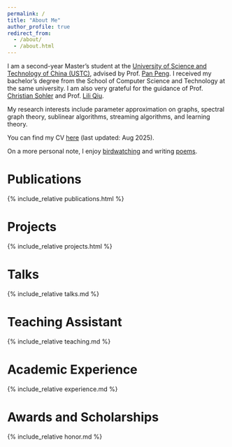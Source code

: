 ```yaml
---
permalink: /
title: "About Me"
author_profile: true
redirect_from: 
  - /about/
  - /about.html
---
```

I am a second-year Master’s student at the [University of Science and Technology of China (USTC)](https://en.ustc.edu.cn/), advised by Prof. [Pan Peng](http://staff.ustc.edu.cn/~ppeng/). I received my bachelor’s degree from the School of Computer Science and Technology at the same university. I am also very grateful for the guidance of Prof. [Christian Sohler](https://cds.uni-koeln.de/en/people/core-scientists/prof-dr-christian-sohler) and Prof. [Lili Qiu](https://www.cs.utexas.edu/~lili/).

My research interests include parameter approximation on graphs, spectral graph theory, sublinear algorithms, streaming algorithms, and learning theory.

You can find my CV [here](/files/CV-USTC-Yi%20Xu.pdf) (last updated: Aug 2025).

On a more personal note, I enjoy [birdwatching](/misc/birdwatching/) and writing [poems](/misc/poems/).

# Publications
{% include_relative publications.html %}

# Projects
{% include_relative projects.html %}

# Talks
{% include_relative talks.md %}

# Teaching Assistant
{% include_relative teaching.md %}

# Academic Experience
{% include_relative experience.md %}

# Awards and Scholarships
{% include_relative honor.md %}

<!-- # Misc
{% include_relative misc.md %} -->